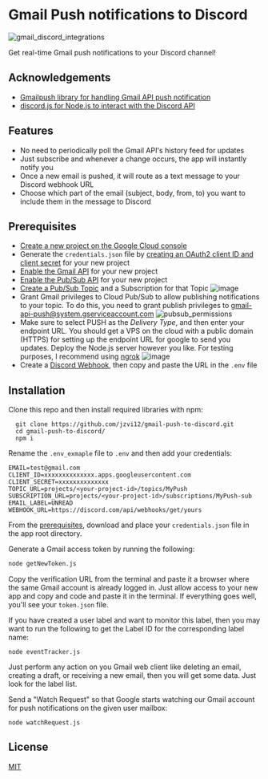 
# Gmail Push notifications to Discord

![gmail_discord_integrations](https://user-images.githubusercontent.com/10729787/203806753-e9c9392e-e72a-4c96-b461-dc67f4bb9b93.png)


Get real-time Gmail push notifications to your Discord channel!


## Acknowledgements

 - [Gmailpush library for handling Gmail API push notification](https://github.com/byeokim/gmailpush)
 - [discord.js for Node.js to interact with the Discord API](https://discord.js.org/)

 
## Features

- No need to periodically poll the Gmail API's history feed for updates
- Just subscribe and whenever a change occurs, the app will instantly notify you
- Once a new email is pushed, it will route as a text message to your Discord webhook URL
- Choose which part of the email (subject, body, from, to) you want to include them in the message to Discord


## Prerequisites
- [Create a new project on the Google Cloud console](https://cloud.google.com/resource-manager/docs/creating-managing-projects#creating_a_project)
- Generate the `credentials.json` file by [creating an OAuth2 client ID and client secret](https://console.cloud.google.com/apis/credentials) for your new project
- [Enable the Gmail API](https://console.cloud.google.com/apis/library/gmail.googleapis.com) for your new project
- [Enable the Pub/Sub API](https://console.cloud.google.com/cloudpubsub/) for your new project
- [Create a Pub/Sub Topic](https://cloud.google.com/pubsub/docs/quickstart-console#create_a_topic) and a Subscription for that Topic
![image](https://user-images.githubusercontent.com/10729787/203846918-90ea597a-809f-4062-ad3a-801042d5aaa7.png)
- Grant Gmail privileges to Cloud Pub/Sub to allow publishing notifications to your topic. To do this, you need to grant publish privileges to gmail-api-push@system.gserviceaccount.com
![pubsub_permissions](https://user-images.githubusercontent.com/10729787/203849161-083bbf8f-c128-4a3a-aa6f-06152c9d573a.png)
- Make sure to select PUSH as the _Delivery Type_, and then enter your endpoint URL. You should get a VPS on the cloud with a public domain (HTTPS) for setting up the endpoint URL for google to send you updates. Deploy the Node.js server however you like. For testing purposes, I recommend using [ngrok](https://ngrok.com/download)
![image](https://user-images.githubusercontent.com/10729787/203836457-7d281635-e75c-48da-9213-fbebc2fa4902.png)
- Create a [Discord Webhook](https://discordjs.guide/popular-topics/webhooks.html#creating-webhooks-through-server-settings), then copy and paste the URL in the `.env` file
## Installation

Clone this repo and then install required libraries with npm:

```
  git clone https://github.com/jzvi12/gmail-push-to-discord.git
  cd gmail-push-to-discord/
  npm i
```
Rename the `.env_exmaple` file to `.env` and then add your credentials:

```
EMAIL=test@gmail.com
CLIENT_ID=xxxxxxxxxxxxxx.apps.googleusercontent.com
CLIENT_SECRET=xxxxxxxxxxxxxx
TOPIC_URL=projects/<your-project-id>/topics/MyPush
SUBSCRIPTION_URL=projects/<your-project-id>/subscriptions/MyPush-sub
EMAIL_LABEL=UNREAD
WEBHOOK_URL=https://discord.com/api/webhooks/get/yours
```

From the [prerequisites](#prerequisites),  download and place your `credentials.json` file in the app root directory.

Generate a Gmail access token by running the following:

```bash
node getNewToken.js
```
Copy the verification URL from the terminal and paste it a browser where the same Gmail account is already logged in.
Just allow access to your new app and copy and code and paste it in the terminal.
If everything goes well, you'll see your `token.json` file.

If you have created a user label and want to monitor this label, then you may want to run the following to get the Label ID for the corresponding label name:

```
node eventTracker.js
```
Just perform any action on you Gmail web client like deleting an email, creating a draft, or receiving a new email, then you will get some data. Just look for the label list.

Send a "Watch Request" so that Google starts watching our Gmail account for push notifications on the given user mailbox:

```
node watchRequest.js
```


## License

[MIT](https://choosealicense.com/licenses/mit/)

